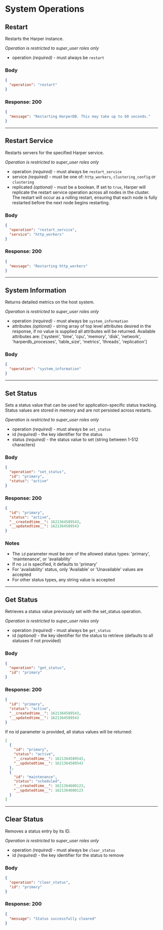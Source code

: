 # System Operations

## Restart
Restarts the Harper instance.

_Operation is restricted to super_user roles only_

* operation _(required)_ - must always be `restart`

### Body
```json
{
  "operation": "restart"
}
```

### Response: 200
```json
{
  "message": "Restarting HarperDB. This may take up to 60 seconds."
}
```

---

## Restart Service
Restarts servers for the specified Harper service.

_Operation is restricted to super_user roles only_

* operation _(required)_ - must always be `restart_service`
* service _(required)_ - must be one of: `http_workers`, `clustering_config` or `clustering`
* replicated _(optional)_ - must be a boolean. If set to `true`, Harper will replicate the restart service operation across all nodes in the cluster. The restart will occur as a rolling restart, ensuring that each node is fully restarted before the next node begins restarting.

### Body
```json
{
  "operation": "restart_service",
  "service": "http_workers"
}
```

### Response: 200
```json
{
  "message": "Restarting http_workers"
}
```

---

## System Information
Returns detailed metrics on the host system.

_Operation is restricted to super_user roles only_

* operation _(required)_ - must always be `system_information`
* attributes _(optional)_ - string array of top level attributes desired in the response, if no value is supplied all attributes will be returned. Available attributes are: ['system', 'time', 'cpu', 'memory', 'disk', 'network', 'harperdb_processes', 'table_size', 'metrics', 'threads', 'replication']

### Body
```json
{
  "operation": "system_information"
}
```

---

## Set Status
Sets a status value that can be used for application-specific status tracking. Status values are stored in memory and are not persisted across restarts.

_Operation is restricted to super_user roles only_

* operation _(required)_ - must always be `set_status`
* id _(required)_ - the key identifier for the status
* status _(required)_ - the status value to set (string between 1-512 characters)

### Body
```json
{
  "operation": "set_status",
  "id": "primary",
  "status": "active"
}
```

### Response: 200
```json
{
  "id": "primary",
  "status": "active",
  "__createdtime__": 1621364589543,
  "__updatedtime__": 1621364589543
}
```

### Notes
- The `id` parameter must be one of the allowed status types: 'primary', 'maintenance', or 'availability'
- If no `id` is specified, it defaults to 'primary'
- For 'availability' status, only 'Available' or 'Unavailable' values are accepted
- For other status types, any string value is accepted

---

## Get Status
Retrieves a status value previously set with the set_status operation.

_Operation is restricted to super_user roles only_

* operation _(required)_ - must always be `get_status`
* id _(optional)_ - the key identifier for the status to retrieve (defaults to all statuses if not provided)

### Body
```json
{
  "operation": "get_status",
  "id": "primary"
}
```

### Response: 200
```json
{
  "id": "primary",
  "status": "active",
  "__createdtime__": 1621364589543,
  "__updatedtime__": 1621364589543
}
```

If no id parameter is provided, all status values will be returned:
```json
[
  {
    "id": "primary",
    "status": "active",
    "__createdtime__": 1621364589543,
    "__updatedtime__": 1621364589543
  },
  {
    "id": "maintenance",
    "status": "scheduled",
    "__createdtime__": 1621364600123,
    "__updatedtime__": 1621364600123
  }
]
```

---

## Clear Status
Removes a status entry by its ID.

_Operation is restricted to super_user roles only_

* operation _(required)_ - must always be `clear_status`
* id _(required)_ - the key identifier for the status to remove

### Body
```json
{
  "operation": "clear_status",
  "id": "primary"
}
```

### Response: 200
```json
{
  "message": "Status successfully cleared"
}
```
